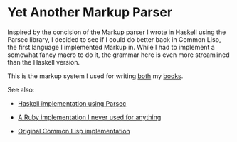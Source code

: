 Yet Another Markup Parser
=========================

Inspired by the concision of the Markup parser I wrote in Haskell
using the Parsec library, I decided to see if I could do better back
in Common Lisp, the first language I implemented Markup in. While I
had to implement a somewhat fancy macro to do it, the grammar here is
even more streamlined than the Haskell version.

This is the markup system I used for writing [both](http://www.gigamonkeys.com/book/)
my [books](http://www.codersatwork.com/).

See also:

* [Haskell implementation using Parsec](https://github.com/gigamonkey/haskell-markup)

* [A Ruby implementation I never used for anything](https://github.com/gigamonkey/markup)

* [Original Common Lisp implementation](https://github.com/gigamonkey/monkeylib-markup)
